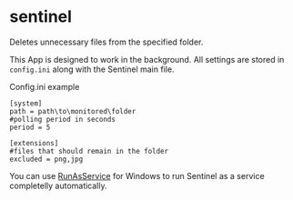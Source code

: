 # sentinel
Deletes unnecessary files from the specified folder.

This App is designed to work in the background.
All settings are stored in `config.ini` along with the Sentinel main file.

Config.ini example

    [system]  
    path = path\to\monitored\folder  
    #polling period in seconds
    period = 5  

    [extensions]  
    #files that should remain in the folder
    excluded = png,jpg

You can use [RunAsService](https://github.com/luisperezphd/RunAsService) for Windows to run Sentinel as a service completelly automatically.
